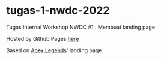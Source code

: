# tugas-1-nwdc-2022

Tugas Internal Workshop NWDC #1 : Membuat landing page


Hosted by Github Pages [here](https://ahmadzaki2975.github.io/tugas-1-nwdc-2022/)

Based on [Apex Legends](#)' landing page.
